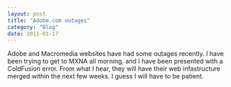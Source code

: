 ```yaml
---
layout: post
title: "Adobe.com outages"
category: "Blog"
date: 2011-01-17
---
```



Adobe and Macromedia websites have had some outages recently. I have been trying to get to MXNA all morning, and I have been presented with a ColdFusion error. From what I hear, they will have their web infastructure merged within the next few weeks. I guess I will have to be patient.